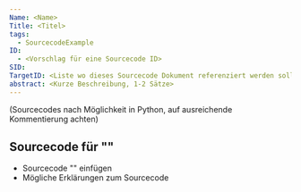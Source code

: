 ```yaml
---
Name: <Name>
Title: <Titel>
tags:
  - SourcecodeExample
ID:
  - <Vorschlag für eine Sourcecode ID>
SID: 
TargetID: <Liste wo dieses Sourcecode Dokument referenziert werden soll>
abstract: <Kurze Beschreibung, 1-2 Sätze>
---
```

(Sourcecodes nach Möglichkeit in Python, auf ausreichende Kommentierung achten)

## Sourcecode für "<Titel>"

- Sourcecode "<Titel>" einfügen
- Mögliche Erklärungen zum Sourcecode


